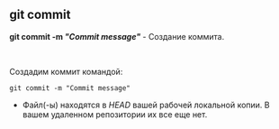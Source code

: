 ## git commit

**git commit -m *"Commit message"*** - Создание коммита.

<br>

Создадим коммит командой:

```bash=
git commit -m "Commit message"
```

- Файл(-ы) находятся в *HEAD* вашей рабочей локальной копии. В вашем удаленном репозитории их все еще нет.